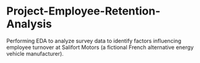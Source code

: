 # Project-Employee-Retention-Analysis
Performing EDA to analyze survey data to identify factors influencing employee turnover at Salifort Motors (a fictional French alternative energy vehicle manufacturer).
